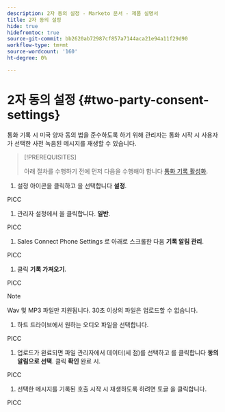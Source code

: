 ```yaml
---
description: 2자 동의 설정 - Marketo 문서 - 제품 설명서
title: 2자 동의 설정
hide: true
hidefromtoc: true
source-git-commit: bb2620ab72987cf857a7144aca21e94a11f29d90
workflow-type: tm+mt
source-wordcount: '160'
ht-degree: 0%

---
```


# 2자 동의 설정 {#two-party-consent-settings}

통화 기록 시 미국 양자 동의 법을 준수하도록 하기 위해 관리자는 통화 시작 시 사용자가 선택한 사전 녹음된 메시지를 재생할 수 있습니다.

>[!PREREQUISITES]
>
>아래 절차를 수행하기 전에 먼저 다음을 수행해야 합니다 [통화 기록 활성화](/help/marketo/product-docs/marketo-sales-insight/actions/phone/enable-call-recording.md).

1. 설정 아이콘을 클릭하고 을 선택합니다 **설정**.

PICC

1. 관리자 설정에서 을 클릭합니다. **일반**.

PICC

1. Sales Connect Phone Settings 로 아래로 스크롤한 다음 **기록 알림 관리**.

PICC

1. 클릭 **기록 가져오기**.

PICC

>[!NOTE]
>
>Wav 및 MP3 파일만 지원됩니다. 30초 이상의 파일은 업로드할 수 없습니다.

1. 하드 드라이브에서 원하는 오디오 파일을 선택합니다.

PICC

1. 업로드가 완료되면 파일 관리자에서 데이터(세 점)를 선택하고 를 클릭합니다 **동의 알림으로 선택**. 클릭 **확인** 완료 시.

PICC

1. 선택한 메시지를 기록된 호출 시작 시 재생하도록 하려면 토글 을 클릭합니다.

PICC
